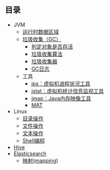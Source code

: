 ## 目录

- JVM
  - [运行时数据区域](JVM/运行时数据区域.md)
  - [垃圾收集（GC）](JVM/垃圾收集/README.md)
    - [判定对象是否存活](JVM/垃圾收集/判定对象是否存活.md)
    - [垃圾收集算法](JVM/垃圾收集/垃圾收集算法.md)
    - [垃圾收集器](JVM/垃圾收集/垃圾收集器.md)
    - [GC日志](JVM/垃圾收集/GC日志.md)
  - 工具
    - [jps：虚拟机进程状况工具](JVM/工具/ps：虚拟机进程状况工具.md)
    - [jstat：虚拟机统计信息监视工具](JVM/工具/jstat：虚拟机统计信息监视工具.md)
    - [jmap：Java内存映像工具](JVM/工具/jmap：Java内存映像工具.md)
    - [MAT](./JVM/工具/Eclipse%20Memory%20Analyzer(MAT)/README.md)
- Linux
  - [目录操作](Linux/目录操作.md)
  - [文件操作](Linux/文件操作.md)
  - [文本操作](Linux/文本操作.md)
  - [Shell编程](Linux/Shell编程/README.md)
- [Hive](Hive/README.md) 
- [Elasticsearch](ElasticSearch/README.md)
  - [映射(mapping)](ElasticSearch/Elasticsearch映射的操作.md) 